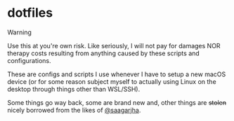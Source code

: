 # dotfiles

> [!WARNING]  
> Use this at you're own risk. Like seriously, I will not pay for damages NOR therapy costs resulting
> from anything caused by these scripts and configurations.

These are configs and scripts I use whenever I have to setup a new macOS device
(or for some reason subject myself to actually using Linux on the desktop through things other than WSL/SSH).

Some things go way back, some are brand new and,
other things are ~~stolen~~ nicely borrowed from the likes of [@saagarjha](https://github.com/saagarjha/dotfiles/).
